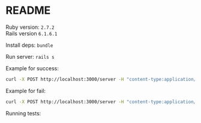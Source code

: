 # README

Ruby version: `2.7.2`  
Rails version `6.1.6.1`

Install deps: `bundle`

Run server: `rails s`

Example for success:

```bash
curl -X POST http://localhost:3000/server -H "content-type:application/json" -d '{"seq":[4, 1, 7, 8, 7, 2]}'
```

Example for fail:

```bash
curl -X POST http://localhost:3000/server -H "content-type:application/json" -d '{"seq":[1, 2, 3]}'
```

Running tests:
